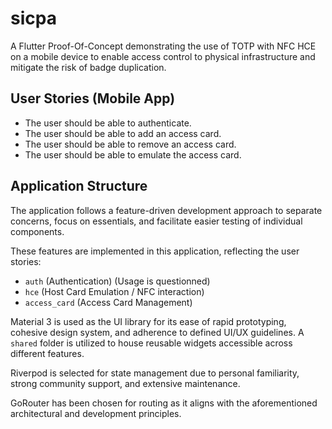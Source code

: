# sicpa

A Flutter Proof-Of-Concept demonstrating the use of TOTP with NFC HCE on a mobile device to enable access control to physical infrastructure and mitigate the risk of badge duplication.

## User Stories (Mobile App)

- The user should be able to authenticate.
- The user should be able to add an access card.
- The user should be able to remove an access card.
- The user should be able to emulate the access card.

## Application Structure

The application follows a feature-driven development approach to separate concerns, focus on essentials, and facilitate easier testing of individual components.

These features are implemented in this application, reflecting the user stories:
- `auth` (Authentication) (Usage is questionned)
- `hce` (Host Card Emulation / NFC interaction)
- `access_card` (Access Card Management)

Material 3 is used as the UI library for its ease of rapid prototyping, cohesive design system, and adherence to defined UI/UX guidelines. A `shared` folder is utilized to house reusable widgets accessible across different features.

Riverpod is selected for state management due to personal familiarity, strong community support, and extensive maintenance.

GoRouter has been chosen for routing as it aligns with the aforementioned architectural and development principles.